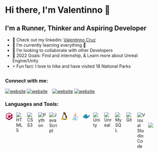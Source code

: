 # Hi there, I'm Valentinno 👋 

## I'm a Runner, Thinker and Aspiring Developer

- 🔭 Check out my linkedin: [Valentinno Cruz][course]
- 🌱 I’m currently learning everything 🤣
- 👯 I’m looking to collaborate with other Developers
- 🥅 2022 Goals: Find and internship, & Learn more about Unreal Engine/Unity
- ⚡ Fun fact: I love to hike and have visited 18 National Parks

### Connect with me:
[![website](https://img.icons8.com/fluency/48/000000/linkedin.png)](https://linkedin.com/in/ValentinnoCruz#gh-light-mode-only)
[![website](https://img.icons8.com/fluency/48/000000/linkedin.png)](https://linkedin.com/in/ValentinnoCruz#gh-dark-mode-only)
&nbsp;&nbsp;
[![website](https://img.icons8.com/fluency/48/000000/instagram-new.png)](https://instagram.com/v.da.y#gh-light-mode-only)
[![website](https://img.icons8.com/fluency/48/000000/instagram-new.png)](https://instagram.com/v.da.y#gh-dark-mode-only)

### Languages and Tools:

<img align="left" alt="cplusplus" width="26px" src="https://github.com/devicons/devicon/blob/v2.14.0/icons/cplusplus/cplusplus-original.svg" style="padding-right:10px;" />
<img align="left" alt="HTML5" width="26px" src="https://cdn.jsdelivr.net/gh/devicons/devicon/icons/html5/html5-original.svg" style="padding-right:10px;" />
<img align="left" alt="CSS3" width="26px" src="https://cdn.jsdelivr.net/gh/devicons/devicon/icons/css3/css3-original.svg" style="padding-right:10px;" />
<img align="left" alt="Python" width="26px" src="https://img.icons8.com/dusk/64/000000/python.png" style="padding-right:10px;" />
<img align="left" alt="JavaScript" width="26px" src="https://cdn.jsdelivr.net/gh/devicons/devicon/icons/javascript/javascript-original.svg" style="padding-right:10px;" />
<img align="left" alt="Linux" width="26px" src="https://github.com/devicons/devicon/blob/v2.14.0/icons/linux/linux-original.svg" style="padding-right:10px;" />
<img align="left" alt="Java" width="26px" src="https://github.com/devicons/devicon/blob/v2.14.0/icons/java/java-original.svg" style="padding-right:10px;" />
<img align="left" alt="Docker" width="26px" src="https://github.com/devicons/devicon/blob/v2.14.0/icons/docker/docker-original.svg" style="padding-right:10px;" />
<img align="left" alt="Unity" width="26px" src="https://img.icons8.com/dusk/50/000000/unity.png" style="padding-right:10px;" />
<img align="left" alt="Unreal" width="26px" src="https://img.icons8.com/nolan/64/unreal-engine.png" style="padding-right:10px;" />
<img align="left" alt="MySQL" width="26px" src="https://upload.wikimedia.org/wikipedia/commons/9/98/Apache_NetBeans_Logo.svg" style="padding-right:10px;" />
<img align="left" alt="Git" width="26px" src="https://cdn.jsdelivr.net/gh/devicons/devicon/icons/git/git-original.svg" style="padding-right:10px;" />
<img align="left" alt="Visual Studio Code" width="26px" src="https://cdn.jsdelivr.net/gh/devicons/devicon/icons/vscode/vscode-original.svg" style="padding-right:10px;" />


<br />
<br />

 
 <a href="https://github.com/valentinnocruz/github-readme-stats">
  <img align="left" src="https://github-readme-stats.vercel.app/api?username=valentinnocruz&hide=contribs,prs&theme=dracula" />
</a>
 




</details>

[website]: https://codeSTACKr.com
[course]: http://linkedin.com/in/valentinnocruz
[twitter]: https://twitter.com/codeSTACKr
[youtube]: https://youtube.com/codeSTACKr
[instagram]: https://instagram.com/codeSTACKr
[linkedin]: https://linkedin.com/in/codeSTACKr
[webdevplaylist]: https://www.youtube.com/playlist?list=PLkwxH9e_vrAJ0WbEsFA9W3I1W-g_BTsbt
[jsplaylist]: https://www.youtube.com/playlist?list=PLkwxH9e_vrALRJKu7wfXby3MKeflhTu6B
[cssplaylist]: https://www.youtube.com/playlist?list=PLkwxH9e_vrALSdvZuEh6gqQdmDoDIoqz4
[reactplaylist]: https://www.youtube.com/playlist?list=PLkwxH9e_vrAK4TdffpxKY3QGyHCpxFcQ0

